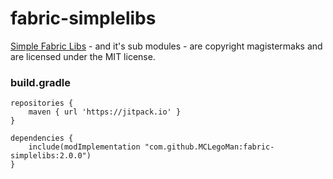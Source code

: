 # fabric-simplelibs

[Simple Fabric Libs](https://github.com/magistermaks/fabric-simplelibs) - and it's sub modules - are copyright magistermaks and are licensed under the MIT license.

### build.gradle

```
repositories {
    maven { url 'https://jitpack.io' }
}
```

```
dependencies {
    include(modImplementation "com.github.MCLegoMan:fabric-simplelibs:2.0.0")
}
```
